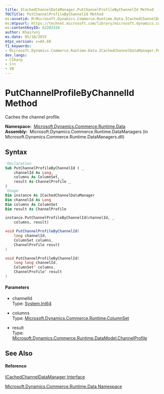 ```yaml
---
title: ICachedChannelDataManager.PutChannelProfileByChannelId Method  (Microsoft.Dynamics.Commerce.Runtime.Data)
TOCTitle: PutChannelProfileByChannelId Method
ms:assetid: M:Microsoft.Dynamics.Commerce.Runtime.Data.ICachedChannelDataManager.PutChannelProfileByChannelId(System.Int64,Microsoft.Dynamics.Commerce.Runtime.ColumnSet,Microsoft.Dynamics.Commerce.Runtime.DataModel.ChannelProfile)
ms:mtpsurl: https://technet.microsoft.com/library/microsoft.dynamics.commerce.runtime.data.icachedchanneldatamanager.putchannelprofilebychannelid(v=AX.60)
ms:contentKeyID: 62202334
author: Khairunj
ms.date: 05/18/2015
mtps_version: v=AX.60
f1_keywords:
- Microsoft.Dynamics.Commerce.Runtime.Data.ICachedChannelDataManager.PutChannelProfileByChannelId
dev_langs:
- CSharp
- C++
- VB
---
```


# PutChannelProfileByChannelId Method

Caches the channel profile.

**Namespace:**  [Microsoft.Dynamics.Commerce.Runtime.Data](microsoft-dynamics-commerce-runtime-data-namespace.md)  
**Assembly:**  Microsoft.Dynamics.Commerce.Runtime.DataManagers (in Microsoft.Dynamics.Commerce.Runtime.DataManagers.dll)

## Syntax

``` vb
'Declaration
Sub PutChannelProfileByChannelId ( _
    channelId As Long, _
    columns As ColumnSet, _
    result As ChannelProfile _
)
'Usage
Dim instance As ICachedChannelDataManager
Dim channelId As Long
Dim columns As ColumnSet
Dim result As ChannelProfile

instance.PutChannelProfileByChannelId(channelId, _
    columns, result)
```

``` csharp
void PutChannelProfileByChannelId(
    long channelId,
    ColumnSet columns,
    ChannelProfile result
)
```

``` c++
void PutChannelProfileByChannelId(
    long long channelId, 
    ColumnSet^ columns, 
    ChannelProfile^ result
)
```

#### Parameters

  - channelId  
    Type: [System.Int64](https://technet.microsoft.com/library/6yy583ek\(v=ax.60\))  

<!-- end list -->

  - columns  
    Type: [Microsoft.Dynamics.Commerce.Runtime.ColumnSet](columnset-class-microsoft-dynamics-commerce-runtime.md)  

<!-- end list -->

  - result  
    Type: [Microsoft.Dynamics.Commerce.Runtime.DataModel.ChannelProfile](channelprofile-class-microsoft-dynamics-commerce-runtime-datamodel.md)  

## See Also

#### Reference

[ICachedChannelDataManager Interface](icachedchanneldatamanager-interface-microsoft-dynamics-commerce-runtime-data.md)

[Microsoft.Dynamics.Commerce.Runtime.Data Namespace](microsoft-dynamics-commerce-runtime-data-namespace.md)

